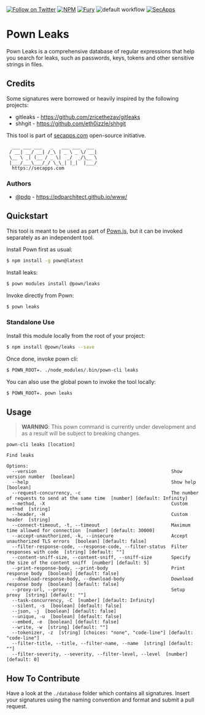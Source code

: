 [![Follow on Twitter](https://img.shields.io/twitter/follow/pownjs.svg?logo=twitter)](https://twitter.com/pownjs)
[![NPM](https://img.shields.io/npm/v/@pown/leaks.svg)](https://www.npmjs.com/package/@pown/leaks)
[![Fury](https://img.shields.io/badge/version-2x%20Fury-red.svg)](https://github.com/pownjs/lobby)
![default workflow](https://github.com/pownjs/leaks/actions/workflows/default.yaml/badge.svg)
[![SecApps](https://img.shields.io/badge/credits-SecApps-black.svg)](https://secapps.com)

# Pown Leaks

Pown Leaks is a comprehensive database of regular expressions that help you search for leaks, such as passwords, keys, tokens and other sensitive strings in files.

## Credits

Some signatures were borrowed or heavily inspired by the following projects:

* gitleaks - https://github.com/zricethezav/gitleaks
* shhgit - https://github.com/eth0izzle/shhgit

This tool is part of [secapps.com](https://secapps.com) open-source initiative.

```
  ___ ___ ___   _   ___ ___  ___
 / __| __/ __| /_\ | _ \ _ \/ __|
 \__ \ _| (__ / _ \|  _/  _/\__ \
 |___/___\___/_/ \_\_| |_|  |___/
  https://secapps.com
```

### Authors

* [@pdp](https://twitter.com/pdp) - https://pdparchitect.github.io/www/

## Quickstart

This tool is meant to be used as part of [Pown.js](https://github.com/pownjs/pown), but it can be invoked separately as an independent tool.

Install Pown first as usual:

```sh
$ npm install -g pown@latest
```

Install leaks:

```sh
$ pown modules install @pown/leaks
```

Invoke directly from Pown:

```sh
$ pown leaks
```

### Standalone Use

Install this module locally from the root of your project:

```sh
$ npm install @pown/leaks --save
```

Once done, invoke pown cli:

```sh
$ POWN_ROOT=. ./node_modules/.bin/pown-cli leaks
```

You can also use the global pown to invoke the tool locally:

```sh
$ POWN_ROOT=. pown leaks
```

## Usage

> **WARNING**: This pown command is currently under development and as a result will be subject to breaking changes.

```
pown-cli leaks [location]

Find leaks

Options:
  --version                                                 Show version number  [boolean]
  --help                                                    Show help  [boolean]
  --request-concurrency, -c                                 The number of requests to send at the same time  [number] [default: Infinity]
  --method, -X                                              Custom method  [string]
  --header, -H                                              Custom header  [string]
  --connect-timeout, -t, --timeout                          Maximum time allowed for connection  [number] [default: 30000]
  --accept-unauthorized, -k, --insecure                     Accept unauthorized TLS errors  [boolean] [default: false]
  --filter-response-code, --response-code, --filter-status  Filter responses with code  [string] [default: ""]
  --content-sniff-size, --content-sniff, --sniff-size       Specify the size of the content sniff  [number] [default: 5]
  --print-response-body, --print-body                       Print response body  [boolean] [default: false]
  --download-response-body, --download-body                 Download response body  [boolean] [default: false]
  --proxy-url, --proxy                                      Setup proxy  [string] [default: ""]
  --task-concurrency, -C  [number] [default: Infinity]
  --silent, -s  [boolean] [default: false]
  --json, -j  [boolean] [default: false]
  --unique, -u  [boolean] [default: false]
  --embed, -e  [boolean] [default: false]
  --write, -w  [string] [default: ""]
  --tokenizer, -z  [string] [choices: "none", "code-line"] [default: "code-line"]
  --filter-title, --title, --filter-name, --name  [string] [default: ""]
  --filter-severity, --severity, --filter-level, --level  [number] [default: 0]
```

## How To Contribute

Have a look at the `./database` folder which contains all signatures. Insert your signatures using the naming convention and format and submit a pull request.
